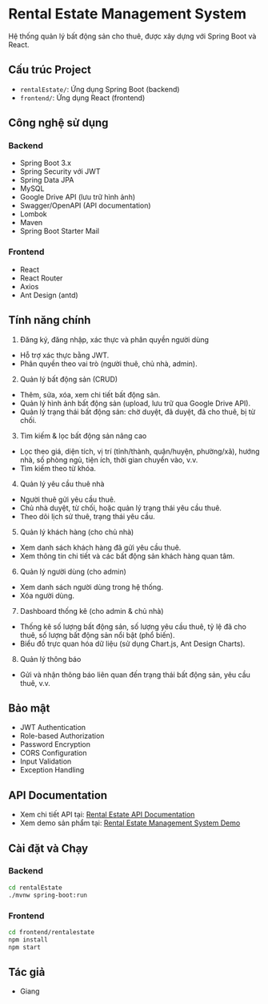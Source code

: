 # Rental Estate Management System

Hệ thống quản lý bất động sản cho thuê, được xây dựng với Spring Boot và React.

## Cấu trúc Project

- `rentalEstate/`: Ứng dụng Spring Boot (backend)
- `frontend/`: Ứng dụng React (frontend)

## Công nghệ sử dụng

### Backend

- Spring Boot 3.x
- Spring Security với JWT
- Spring Data JPA
- MySQL
- Google Drive API (lưu trữ hình ảnh)
- Swagger/OpenAPI (API documentation)
- Lombok
- Maven
- Spring Boot Starter Mail

### Frontend

- React
- React Router
- Axios
- Ant Design (antd)


## Tính năng chính

1. Đăng ký, đăng nhập, xác thực và phân quyền người dùng
- Hỗ trợ xác thực bằng JWT.
- Phân quyền theo vai trò (người thuê, chủ nhà, admin).
2. Quản lý bất động sản (CRUD)
- Thêm, sửa, xóa, xem chi tiết bất động sản.
- Quản lý hình ảnh bất động sản (upload, lưu trữ qua Google Drive API).
- Quản lý trạng thái bất động sản: chờ duyệt, đã duyệt, đã cho thuê, bị từ chối.
3. Tìm kiếm & lọc bất động sản nâng cao
- Lọc theo giá, diện tích, vị trí (tỉnh/thành, quận/huyện, phường/xã), hướng nhà, số phòng ngủ, tiện ích, thời gian chuyển vào, v.v.
- Tìm kiếm theo từ khóa.
4. Quản lý yêu cầu thuê nhà
- Người thuê gửi yêu cầu thuê.
- Chủ nhà duyệt, từ chối, hoặc quản lý trạng thái yêu cầu thuê.
- Theo dõi lịch sử thuê, trạng thái yêu cầu.
5. Quản lý khách hàng (cho chủ nhà)
- Xem danh sách khách hàng đã gửi yêu cầu thuê.
- Xem thông tin chi tiết và các bất động sản khách hàng quan tâm.
6. Quản lý người dùng (cho admin)
- Xem danh sách người dùng trong hệ thống.
- Xóa người dùng.
7. Dashboard thống kê (cho admin & chủ nhà)
- Thống kê số lượng bất động sản, số lượng yêu cầu thuê, tỷ lệ đã cho thuê, số lượng bất động sản nổi bật (phổ biến).
- Biểu đồ trực quan hóa dữ liệu (sử dụng Chart.js, Ant Design Charts).
8. Quản lý thông báo
- Gửi và nhận thông báo liên quan đến trạng thái bất động sản, yêu cầu thuê, v.v.

## Bảo mật

- JWT Authentication
- Role-based Authorization
- Password Encryption
- CORS Configuration
- Input Validation
- Exception Handling

## API Documentation

- Xem chi tiết API tại: [Rental Estate API Documentation](https://rentalestate.onrender.com/)
- Xem demo sản phẩm tại: [Rental Estate Management System Demo](https://drive.google.com/file/d/16xLe9ou5Li7VNBXclCNppJQH6m7fGL8N/view?usp=sharing)

## Cài đặt và Chạy

### Backend

```bash
cd rentalEstate
./mvnw spring-boot:run
```

### Frontend

```bash
cd frontend/rentalestate
npm install
npm start
```

## Tác giả

- Giang

